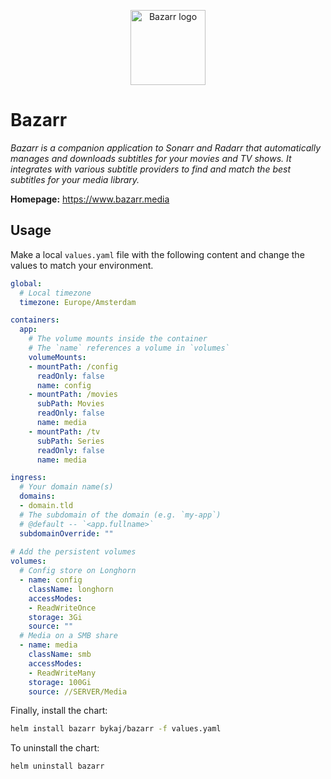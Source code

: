 <p align="center">
    <img src="https://cdn.jsdelivr.net/gh/selfhst/icons/png/bazarr.png" height="120" alt="Bazarr logo">
</p>

# Bazarr
*Bazarr is a companion application to Sonarr and Radarr that automatically manages and downloads subtitles for your movies and TV shows. It integrates with various subtitle providers to find and match the best subtitles for your media library.*

**Homepage:** <https://www.bazarr.media>

## Usage
Make a local `values.yaml` file with the following content and change the values to match your environment.
```yaml
global:
  # Local timezone
  timezone: Europe/Amsterdam

containers:
  app:
    # The volume mounts inside the container
    # The `name` references a volume in `volumes`
    volumeMounts:
    - mountPath: /config
      readOnly: false
      name: config
    - mountPath: /movies
      subPath: Movies
      readOnly: false
      name: media
    - mountPath: /tv
      subPath: Series
      readOnly: false
      name: media

ingress:
  # Your domain name(s)
  domains: 
  - domain.tld
  # The subdomain of the domain (e.g. `my-app`)
  # @default -- `<app.fullname>`
  subdomainOverride: ""
  
# Add the persistent volumes
volumes:
  # Config store on Longhorn
  - name: config
    className: longhorn
    accessModes: 
    - ReadWriteOnce
    storage: 3Gi
    source: ""
  # Media on a SMB share
  - name: media
    className: smb
    accessModes: 
    - ReadWriteMany
    storage: 100Gi
    source: //SERVER/Media
```

Finally, install the chart:
```bash
helm install bazarr bykaj/bazarr -f values.yaml
```
To uninstall the chart:
```bash
helm uninstall bazarr
```